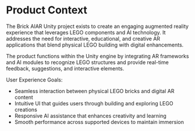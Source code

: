 # Product Context

The Brick AIAR Unity project exists to create an engaging augmented reality experience that leverages LEGO components and AI technology. It addresses the need for interactive, educational, and creative AR applications that blend physical LEGO building with digital enhancements.

The product functions within the Unity engine by integrating AR frameworks and AI modules to recognize LEGO structures and provide real-time feedback, suggestions, and interactive elements.

User Experience Goals:
- Seamless interaction between physical LEGO bricks and digital AR content
- Intuitive UI that guides users through building and exploring LEGO creations
- Responsive AI assistance that enhances creativity and learning
- Smooth performance across supported devices to maintain immersion
